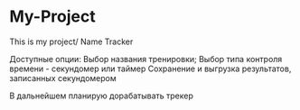 # My-Project
This is my project/ Name Tracker

Доступные опции: 
Выбор названия тренировки;
Выбор типа контроля времени - секундомер или таймер
Сохранение и выгрузка результатов, записанных секундомером

В дальнейшем планирую дорабатывать трекер
